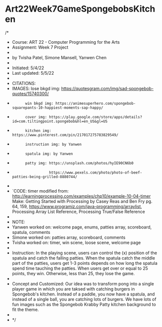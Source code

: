 # Art22Week7GameSpongebobsKitchen

/*
 * Course: ART 22  - Computer Programming for the Arts
 * Assignment: Week 7 Project
 *
 * by Tvisha Patel, Simone Mansell, Yanwen Chen
 *
 * Initiated: 5/4/22
 * Last updated: 5/5/22
 *
 * CITATIONS:
 *   IMAGES: lose bkgd img: https://quotesgram.com/img/sad-spongebob-quotes/15740300/
 *           win bkgd img: https://animesuperhero.com/spongebob-squarepants-10-happiest-moments-sap-happy/
 *           cover img: https://play.google.com/store/apps/details?id=com.tiltingpoint.spongebob&hl=en_US&gl=US
 *           kitchen img: https://www.pinterest.com/pin/217017275783829549/
 *           instruction img: by Yanwen
 *           spatula img: by Yanwen
 *           patty img: https://unsplash.com/photos/hyIE90CN6b0
 *                      https://www.pexels.com/photo/photo-of-beef-patties-being-grilled-8880744/                  
 *            
 *  `CODE: timer modified from: http://learningprocessing.com/examples/chp10/example-10-04-timer
Make: Getting Started with Processing by Casey Reas and Ben Fry pg. 64, 159, 
https://www.programiz.com/java-programming/arraylist, Processing Array List Reference, Processing True/False Reference
 *
 * NOTE: 
 * Yanwen worked on: welcome page, enums, patties array, scoreboard, spatula, comments
 * Simone worked on: patties array, scoreboard, comments
 * Tvisha worked on: timer, win scene, loose scene, welcome page
 *
 * Instruction: In the playing scene, users can control the (x) position of the spatula and catch the falling patties. When the spatula catch the middle part of the patties, users get 1-3 points depends on how long the spatula spend time tauching the patties. When users get over or equal to 25 points, they win. Otherwise, less than 25, they lose the game.
 *
 * Concept and Customized: Our idea was to transform pong into a single player game in which you are taksed with catching burgers in Spongebob's kitchen. Instead of a paddle, you now have a spatula, and instead of a single ball, you are catching lots of burgers. We have lots of fun images such as the Spongebob Krabby Patty kitchen background to fit the theme. 
 *
 * */



